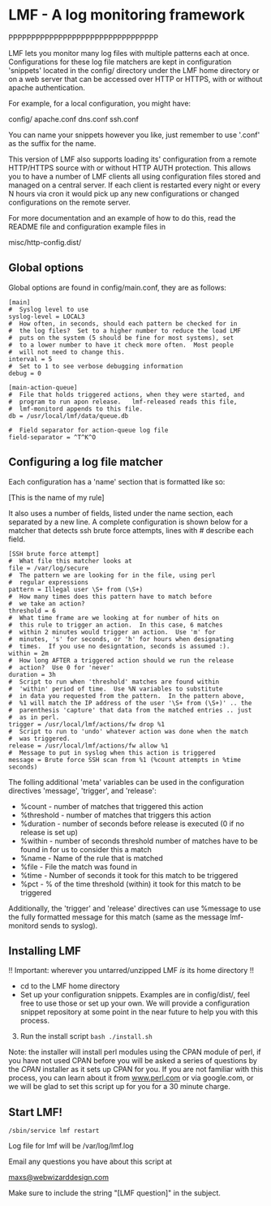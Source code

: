 # LMF - A log monitoring framework

PPPPPPPPPPPPPPPPPPPPPPPPPPPPPPPPP

LMF lets you monitor many log files with multiple patterns each at
once.  Configurations for these log file matchers are kept in 
configuration 'snippets' located in the config/ directory under the
LMF home directory or on a web server that can be accessed over HTTP
or HTTPS, with or without apache authentication.

For example, for a local configuration, you might have:

config/
   apache.conf
   dns.conf
   ssh.conf

You can name your snippets however you like, just remember to use
'.conf' as the suffix for the name.

This version of LMF also supports loading its' configuration from a
remote HTTP/HTTPS source with or without HTTP AUTH protection.  This
allows you to have a number of LMF clients all using configuration
files stored and managed on a central server.  If each client is
restarted every night or every N hours via cron it would pick up
any new configurations or changed configurations on the remote server.

For more documentation and an example of how to do this, read the
README file and configuration example files in

misc/http-config.dist/

## Global options

Global options are found in config/main.conf, they are as follows:

```
[main]
#  Syslog level to use
syslog-level = LOCAL3
#  How often, in seconds, should each pattern be checked for in
#  the log files?  Set to a higher number to reduce the load LMF
#  puts on the system (5 should be fine for most systems), set
#  to a lower number to have it check more often.  Most people
#  will not need to change this.
interval = 5
#  Set to 1 to see verbose debugging information
debug = 0

[main-action-queue]
#  File that holds triggered actions, when they were started, and
#  program to run apon release.   lmf-released reads this file,
#  lmf-monitord appends to this file.
db = /usr/local/lmf/data/queue.db

#  Field separator for action-queue log file
field-separator = ^T^K^O
```

## Configuring a log file matcher

Each configuration has a 'name' section that is formatted like so:

[This is the name of my rule]

It also uses a number of fields, listed under the name section,
each separated by a new line.  A complete configuration is shown
below for a matcher that detects ssh brute force attempts, lines
with # describe each field.

```
[SSH brute force attempt]
#  What file this matcher looks at
file = /var/log/secure
#  The pattern we are looking for in the file, using perl
#  regular expressions
pattern = Illegal user \S+ from (\S+)
#  How many times does this pattern have to match before
#  we take an action?
threshold = 6
#  What time frame are we looking at for number of hits on
#  this rule to trigger an action.  In this case, 6 matches
#  within 2 minutes would trigger an action.  Use 'm' for
#  minutes, 's' for seconds, or 'h' for hours when designating
#  times.  If you use no designtation, seconds is assumed :).
within = 2m
#  How long AFTER a triggered action should we run the release
#  action?  Use 0 for 'never'
duration = 3h
#  Script to run when 'threshold' matches are found within 
#  'within' period of time.  Use %N variables to substitute
#  in data you requested from the pattern.  In the pattern above,
#  %1 will match the IP address of the user '\S+ from (\S+)' .. the
#  parenthesis 'capture' that data from the matched entries .. just
#  as in perl.
trigger = /usr/local/lmf/actions/fw drop %1
#  Script to run to 'undo' whatever action was done when the match
#  was triggered.
release = /usr/local/lmf/actions/fw allow %1
#  Message to put in syslog when this action is triggered 
message = Brute force SSH scan from %1 (%count attempts in %time seconds)
```

The folling additional 'meta' variables can be used in the configuration
directives 'message', 'trigger', and 'release':
* %count - number of matches that triggered this action
* %threshold - number of matches that triggers this action
* %duration - number of seconds before release is executed
             (0 if no release is set up)
* %within - number of seconds threshold number of matches have
               to be found in for us to consider this a match
* %name - Name of the rule that is matched
* %file - File the match was found in
* %time - Number of seconds it took for this match to be triggered
* %pct - % of the time threshold (within) it took for this match
         to be triggered

Additionally, the 'trigger' and 'release' directives can use %message
to use the fully formatted message for this match (same as the message
lmf-monitord sends to syslog).

## Installing LMF

!! Important: wherever you untarred/unzipped LMF *is* its home directory !!

* cd to the LMF home directory
* Set up your configuration snippets.  Examples are in config/dist/, feel free to use those or set up your own.  We will provide a configuration snippet repository at some point in the near future to help you with this process.
3) Run the install script ```bash ./install.sh```

Note: the installer will install perl modules using the CPAN module of
perl, if you have not used CPAN before you will be asked a series of
questions by the *CPAN* installer as it sets up CPAN for you.  If you
are not familiar with this process, you can learn about it from
www.perl.com or via google.com, or we will be glad to set this script
up for you for a 30 minute charge.

## Start LMF!

```
/sbin/service lmf restart
```

Log file for lmf will be /var/log/lmf.log

Email any questions you have about this script at

maxs@webwizarddesign.com

Make sure to include the string "[LMF question]" in the subject.
